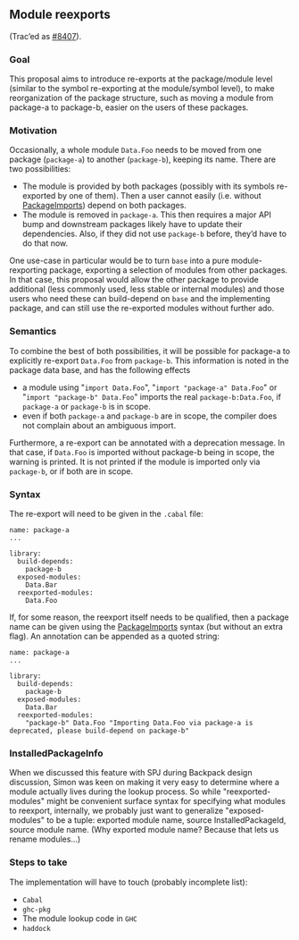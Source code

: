## Module reexports


(Trac’ed as [\#8407](https://gitlab.haskell.org//ghc/ghc/issues/8407)).

### Goal


This proposal aims to introduce re-exports at the package/module level (similar to the symbol re-exporting at the module/symbol level), to make reorganization of the package structure, such as moving a module from package-a to package-b, easier on the users of these packages.

### Motivation


Occasionally, a whole module `Data.Foo` needs to be moved from one package (`package-a`) to another (`package-b`), keeping its name. There are two possibilities:

- The module is provided by both packages (possibly with its symbols re-exported by one of them). Then a user cannot easily (i.e. without [PackageImports](package-imports)) depend on both packages.
- The module is removed in `package-a`. This then requires a major API bump and downstream packages likely have to update their dependencies. Also, if they did not use `package-b` before, they’d have to do that now.


One use-case in particular would be to turn `base` into a pure module-rexporting package, exporting a selection of modules from other packages. In that case, this proposal would allow the other package to provide additional (less commonly used, less stable or internal modules) and those users who need these can build-depend on `base` and the implementing package, and can still use the re-exported modules without further ado.

### Semantics


To combine the best of both possibilities, it will be possible for package-a to explicitly re-export `Data.Foo` from `package-b`. This information is noted in the package data base, and has the following effects

- a module using "`import Data.Foo`", "`import "package-a" Data.Foo`" or "`import "package-b" Data.Foo`" imports the real `package-b:Data.Foo`, if `package-a` or `package-b` is in scope.
- even if both `package-a` and `package-b` are in scope, the compiler does not complain about an ambiguous import.


Furthermore, a re-export can be annotated with a deprecation message. In that case, if `Data.Foo` is imported without package-b being in scope, the warning is printed. It is not printed if the module is imported only via `package-b`, or if both are in scope.

### Syntax


The re-export will need to be given in the `.cabal` file:

```wiki
name: package-a
...

library:
  build-depends:
    package-b
  exposed-modules:
    Data.Bar
  reexported-modules:
    Data.Foo
```


If, for some reason, the reexport itself needs to be qualified, then a package name can be given using the [PackageImports](package-imports) syntax (but without an extra flag). An annotation can be appended as a quoted string:

```wiki
name: package-a
...

library:
  build-depends:
    package-b
  exposed-modules:
    Data.Bar
  reexported-modules:
    "package-b" Data.Foo "Importing Data.Foo via package-a is deprecated, please build-depend on package-b"
```

### InstalledPackageInfo


When we discussed this feature with SPJ during Backpack design discussion, Simon was keen on making it very easy to determine where a module actually lives during the lookup process. So while "reexported-modules" might be convenient surface syntax for specifying what modules to reexport, internally, we probably just want to generalize "exposed-modules" to be a tuple: exported module name, source InstalledPackageId, source module name. (Why exported module name? Because that lets us rename modules...)

### Steps to take


The implementation will have to touch (probably incomplete list):

- `Cabal`
- `ghc-pkg`
- The module lookup code in `GHC`
- `haddock`